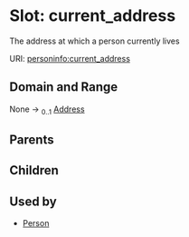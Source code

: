 
# Slot: current_address


The address at which a person currently lives

URI: [personinfo:current_address](https://w3id.org/linkml/examples/personinfo/current_address)


## Domain and Range

None &#8594;  <sub>0..1</sub> [Address](Address.md)

## Parents


## Children


## Used by

 * [Person](Person.md)
